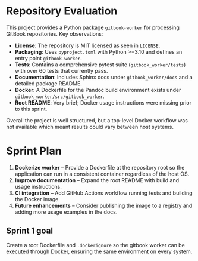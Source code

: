 # Repository Evaluation

This project provides a Python package `gitbook-worker` for processing GitBook repositories. Key observations:

- **License**: The repository is MIT licensed as seen in `LICENSE`.
- **Packaging**: Uses `pyproject.toml` with Python >=3.10 and defines an entry point `gitbook-worker`.
- **Tests**: Contains a comprehensive pytest suite (`gitbook_worker/tests`) with over 60 tests that currently pass.
- **Documentation**: Includes Sphinx docs under `gitbook_worker/docs` and a detailed package README.
- **Docker**: A Dockerfile for the Pandoc build environment exists under `gitbook_worker/src/gitbook_worker`.
- **Root README**: Very brief; Docker usage instructions were missing prior to this sprint.

Overall the project is well structured, but a top-level Docker workflow was not available which meant results could vary between host systems.

# Sprint Plan

1. **Dockerize worker** – Provide a Dockerfile at the repository root so the application can run in a consistent container regardless of the host OS.
2. **Improve documentation** – Expand the root README with build and usage instructions.
3. **CI integration** – Add GitHub Actions workflow running tests and building the Docker image.
4. **Future enhancements** – Consider publishing the image to a registry and adding more usage examples in the docs.

## Sprint 1 goal
Create a root Dockerfile and `.dockerignore` so the gitbook worker can be executed through Docker, ensuring the same environment on every system.

